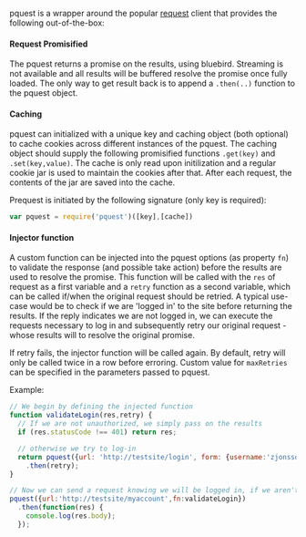 pquest is a wrapper around the popular [request](https://www.npmjs.org/package/request) client that provides the following out-of-the-box:

#### Request Promisified
The pquest returns a promise on the results, using bluebird.  Streaming is not available and all results will be buffered resolve the promise once fully loaded.   The only way to get result back is to append a `.then(..)` function to the pquest object.

#### Caching
pquest can initialized with a unique key and caching object (both optional) to cache cookies across different instances of the pquest.  The caching object should supply the following promisified functions `.get(key)` and `.set(key,value)`.  The cache is only read upon initilization and a regular cookie jar is used to maintain the cookies after that.   After each request, the contents of the jar are saved into the cache.

Prequest is initiated by the following signature (only key is required):
```js
var pquest = require('pquest')([key],[cache])
```

#### Injector function
A custom function can be injected into the pquest options (as property `fn`) to validate the response (and possible take action) before the results are used to resolve the promise.  This function will be called with the `res` of request as a first variable and a `retry` function as a second variable, which can be called if/when the original request should be retried. A typical use-case would be to check if we are 'logged in' to the site before returning the results.  If the reply indicates we are not logged in, we can execute the requests necessary to log in and subsequently retry our original request - whose results will to resolve the original promise.

If retry fails, the injector function will be called again.  By default, retry will only be called twice in a row before erroring.   Custom value for `maxRetries` can be specified in the parameters passed to pquest.

Example:

```js
// We begin by defining the injected function
function validateLogin(res,retry) {
  // If we are not unauthorized, we simply pass on the results
  if (res.statusCode !== 401) return res;

  // otherwise we try to log-in
  return pquest({url: 'http://testsite/login', form: {username:'zjonsson',password:'abc123',method:'POST'})
    .then(retry);
}

// Now we can send a request knowing we will be logged in, if we aren't already
pquest({url:'http://testsite/myaccount',fn:validateLogin})
  .then(function(res) {
    console.log(res.body);
  });
```

